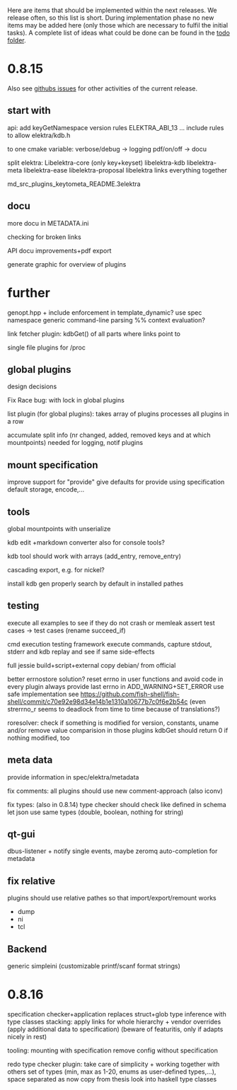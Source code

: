 Here are items that should be implemented within the next releases.
We release often, so this list is short.
During implementation phase no new items may be added here (only
those which are necessary to fulfil the initial tasks).
A complete list of ideas what could be done can be found in the
[todo folder](.).


# 0.8.15

Also see [githubs issues](http://git.libelektra.org/issues)
for other activities of the current release.

## start with

api:
	add keyGetNamespace
	version rules ELEKTRA_ABI_13 ...
	include rules to allow elektra/kdb.h

to one cmake variable:
	verbose/debug -> logging
	pdf/on/off -> docu

split elektra:
	Libelektra-core (only key+keyset)
	libelektra-kdb
	libelektra-meta
	libelektra-ease
	libelektra-proposal
	libelektra links everything together

md_src_plugins_keytometa_README.3elektra

## docu

more docu in METADATA.ini

checking for broken links

API docu improvements+pdf export

generate graphic for overview of plugins

# further

genopt.hpp + include enforcement in template_dynamic?
	use spec namespace
	generic command-line parsing
	%% context evaluation?

link fetcher plugin: kdbGet() of all parts where links point to

single file plugins for /proc

## global plugins

design decisions

Fix Race bug: with lock in global plugins

list plugin (for global plugins): takes array of plugins
	processes all plugins in a row

accumulate split info (nr changed, added, removed keys and at which mountpoints)
needed for logging, notif plugins

## mount specification

improve support for "provide"
give defaults for provide using specification
default storage, encode,...

## tools

global mountpoints with unserialize

kdb edit
	+markdown converter also for console tools?

kdb tool should work with arrays (add_entry, remove_entry)

cascading export, e.g. for nickel?

install kdb gen properly
	search by default in installed pathes

## testing

execute all examples to see if they do not crash or memleak
	assert test cases -> test cases (rename succeed_if)

cmd execution testing framework
	execute commands, capture stdout, stderr and kdb
	replay and see if same side-effects

full jessie build+script+external
copy debian/ from official

better errnostore solution?
	reset errno in user functions and avoid code in every plugin
	always provide last errno in ADD_WARNING+SET_ERROR
	use safe implementation see
	https://github.com/fish-shell/fish-shell/commit/c70e92e98d34e14b1e1310a10677b7c0f6e2b54c
	(even strerrno_r seems to deadlock from time to time because of translations?)

roresolver: check if something is modified
	for version, constants, uname
	and/or remove value comparision in those plugins
	kdbGet should return 0 if nothing modified, too

## meta data ##

provide information in spec/elektra/metadata

fix comments:
	all plugins should use new comment-approach
	(also iconv)

fix types: (also in 0.8.14)
	type checker should check like defined in schema
	let json use same types (double, boolean, nothing for string)

## qt-gui

dbus-listener + notify single events, maybe zeromq
auto-completion for metadata

## fix relative ##

plugins should use relative pathes so that import/export/remount works

- dump
- ni
- tcl

## Backend ##

generic simpleini (customizable printf/scanf format strings)


# 0.8.16

specification checker+application
	replaces struct+glob
	type inference with type classes
	stacking: apply links for whole hierarchy
	+ vendor overrides (apply additional data to specification)
	(beware of featuritis, only if adapts nicely in rest)

tooling:
	mounting with specification
	remove config without specification

redo type checker plugin: take care of simplicity + working together with others
	set of types (min, max as 1-20, enums as user-defined types,...), space separated as now
	copy from thesis
	look into haskell type classes
